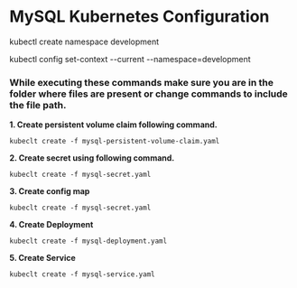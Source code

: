 # MySQL Kubernetes Configuration

kubectl create namespace development

kubectl config set-context --current --namespace=development


### While executing these commands make sure you are in the folder where files are present or change commands to include the file path.

<b>1. Create persistent volume claim following command.</b>

```
kubeclt create -f mysql-persistent-volume-claim.yaml
```

<b>2. Create secret using following command.</b>

```
kubeclt create -f mysql-secret.yaml
```

<b>3. Create config map</b>

```
kubeclt create -f mysql-secret.yaml
```

<b>4. Create Deployment</b>

```
kubeclt create -f mysql-deployment.yaml
```

<b>5. Create Service</b>

```
kubeclt create -f mysql-service.yaml
```
